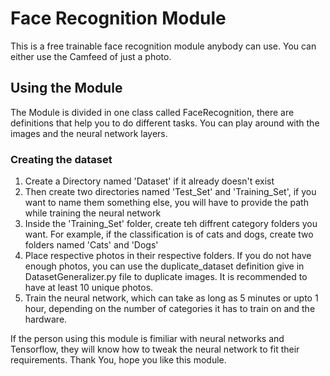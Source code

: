 # Face Recognition Module

This is a free trainable face recognition module anybody can use. You can either use the Camfeed of just a photo.

## Using the Module

The Module is divided in one class called FaceRecognition, there are definitions that help you to do different tasks. You can play around with the images and the neural network layers.

### Creating the dataset

1. Create a Directory named 'Dataset' if it already doesn't exist
2. Then create two directories named 'Test_Set' and 'Training_Set', if you want to name them something else, you will have to provide the path while training the neural network
3. Inside the 'Training_Set' folder, create teh diffrent category folders you want. For example, if the classification is of cats and dogs, create two folders named 'Cats' and 'Dogs'
4. Place respective photos in their respective folders. If you do not have enough photos, you can use the duplicate_dataset definition give in DatasetGeneralizer.py file to duplicate images. It is recommended to have at least 10 unique photos.
5. Train the neural network, which can take as long as 5 minutes or upto 1 hour, depending on the number of categories it has to train on and the hardware.

If the person using this module is fimiliar with neural networks and Tensorflow, they will know how to tweak the neural network to fit their requirements.
Thank You, hope you like this module.
